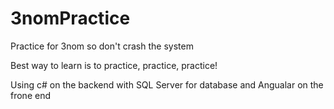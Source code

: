 # 3nomPractice
Practice for 3nom so don't crash the system

Best way to learn is to practice, practice, practice!

Using c# on the backend with SQL Server for database and Angualar on the frone end
